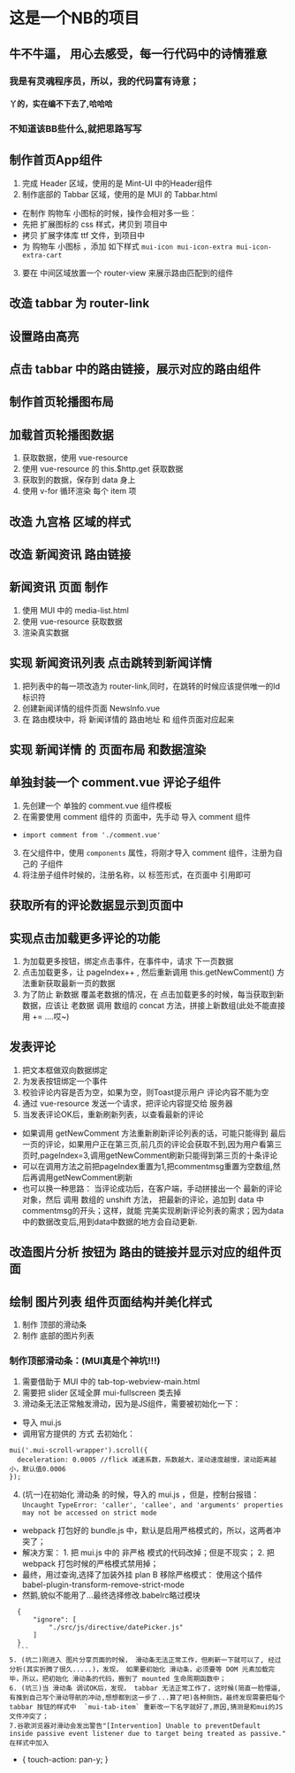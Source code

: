 # 这是一个NB的项目

## 牛不牛逼， 用心去感受，每一行代码中的诗情雅意

### 我是有灵魂程序员，所以，我的代码富有诗意；

#### 丫的，实在编不下去了,哈哈哈

### 不知道该BB些什么,就把思路写写
## 制作首页App组件
1. 完成 Header 区域，使用的是 Mint-UI 中的Header组件
2. 制作底部的 Tabbar 区域，使用的是 MUI 的 Tabbar.html
 + 在制作 购物车 小图标的时候，操作会相对多一些：
 + 先把 扩展图标的 css 样式，拷贝到 项目中
 + 拷贝 扩展字体库 ttf 文件，到项目中
 + 为 购物车 小图标 ，添加 如下样式 `mui-icon mui-icon-extra mui-icon-extra-cart`
3. 要在 中间区域放置一个 router-view 来展示路由匹配到的组件

## 改造 tabbar 为 router-link

## 设置路由高亮

## 点击 tabbar 中的路由链接，展示对应的路由组件

## 制作首页轮播图布局

## 加载首页轮播图数据
1. 获取数据，使用 vue-resource
2. 使用 vue-resource 的 this.$http.get 获取数据
3. 获取到的数据，保存到 data 身上
4. 使用 v-for 循环渲染 每个 item 项

## 改造 九宫格 区域的样式

## 改造 新闻资讯 路由链接

## 新闻资讯 页面 制作
1. 使用 MUI 中的 media-list.html
2. 使用 vue-resource 获取数据
3. 渲染真实数据

## 实现 新闻资讯列表 点击跳转到新闻详情
1. 把列表中的每一项改造为 router-link,同时，在跳转的时候应该提供唯一的Id标识符
2. 创建新闻详情的组件页面  NewsInfo.vue
3. 在 路由模块中，将 新闻详情的 路由地址 和 组件页面对应起来

## 实现 新闻详情 的 页面布局 和数据渲染

## 单独封装一个 comment.vue 评论子组件
1. 先创建一个 单独的 comment.vue 组件模板
2. 在需要使用 comment 组件的 页面中，先手动 导入 comment 组件
 + `import comment from './comment.vue'`
3. 在父组件中，使用 `components` 属性，将刚才导入 comment 组件，注册为自己的 子组件
4. 将注册子组件时候的，注册名称，以 标签形式，在页面中 引用即可

## 获取所有的评论数据显示到页面中

## 实现点击加载更多评论的功能
1. 为加载更多按钮，绑定点击事件，在事件中，请求 下一页数据
2. 点击加载更多，让 pageIndex++ , 然后重新调用 this.getNewComment() 方法重新获取最新一页的数据
3. 为了防止 新数据 覆盖老数据的情况，在 点击加载更多的时候，每当获取到新数据，应该让 老数据 调用 数组的 concat 方法，拼接上新数组(此处不能直接用 += ....哎~)


## 发表评论
1. 把文本框做双向数据绑定
2. 为发表按钮绑定一个事件
3. 校验评论内容是否为空，如果为空，则Toast提示用户 评论内容不能为空
4. 通过 vue-resource 发送一个请求，把评论内容提交给 服务器
5. 当发表评论OK后，重新刷新列表，以查看最新的评论
 + 如果调用 getNewComment 方法重新刷新评论列表的话，可能只能得到 最后一页的评论，如果用户正在第三页,前几页的评论会获取不到,因为用户看第三页时,pageIndex=3,调用getNewComment刷新只能得到第三页的十条评论
 + 可以在调用方法之前把pageIndex重置为1,把commentmsg重置为空数组,然后再调用getNewComment刷新
 + 也可以换一种思路： 当评论成功后，在客户端，手动拼接出一个 最新的评论对象，然后 调用 数组的 unshift 方法， 把最新的评论，追加到  data 中 commentmsg的开头；这样，就能 完美实现刷新评论列表的需求；因为data中的数据改变后,用到data中数据的地方会自动更新.

## 改造图片分析 按钮为 路由的链接并显示对应的组件页面

## 绘制 图片列表 组件页面结构并美化样式
 1. 制作 顶部的滑动条
 2. 制作 底部的图片列表
### 制作顶部滑动条：(MUI真是个神坑!!!)
 1. 需要借助于 MUI 中的 tab-top-webview-main.html 
 2. 需要把 slider 区域全屏 mui-fullscreen 类去掉
 3. 滑动条无法正常触发滑动，因为是JS组件，需要被初始化一下：
  + 导入 mui.js 
  + 调用官方提供的 方式 去初始化：
  ```
  mui('.mui-scroll-wrapper').scroll({
    deceleration: 0.0005 //flick 减速系数，系数越大，滚动速度越慢，滚动距离越小，默认值0.0006
  });
  ```
 4. (坑一)在初始化 滑动条 的时候，导入的 mui.js ，但是，控制台报错： `Uncaught TypeError: 'caller', 'callee', and 'arguments' properties may not be accessed on strict mode`
  +  webpack 打包好的 bundle.js 中，默认是启用严格模式的，所以，这两者冲突了；
  + 解决方案： 1. 把 mui.js 中的 非严格 模式的代码改掉；但是不现实； 2. 把 webpack 打包时候的严格模式禁用掉；
  + 最终，用过查询,选择了加装外挂 plan B  移除严格模式： 使用这个插件 babel-plugin-transform-remove-strict-mode
  + 然鹅,貌似不能用了...最终选择修改.babelrc略过模块
  ```
	{
	 	"ignore": [
	    	"./src/js/directive/datePicker.js"
		]
	}
	```
 5. (坑二)刚进入 图片分享页面的时候， 滑动条无法正常工作，但刷新一下就可以了, 经过分析(其实折腾了很久.....)，发现， 如果要初始化 滑动条，必须要等 DOM 元素加载完毕，所以，把初始化 滑动条的代码，搬到了 mounted 生命周期函数中；
 6. (坑三)当 滑动条 调试OK后，发现， tabbar 无法正常工作了，这时候(简直一脸懵逼,有推到自己写个滑动导航的冲动,想想都到这一步了...算了吧)各种捯饬，最终发现需要把每个 tabbar 按钮的样式中  `mui-tab-item` 重新改一下名字就好了,原因,猜测是和mui的JS文件冲突了；
 7.谷歌浏览器对滑动会发出警告"[Intervention] Unable to preventDefault inside passive event listener due to target being treated as passive."
 在样式中加入
 ```
 * {
    touch-action: pan-y;
  }
 ```